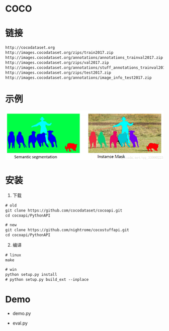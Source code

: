 # COCO

# 链接

```
http://cocodataset.org
http://images.cocodataset.org/zips/train2017.zip
http://images.cocodataset.org/annotations/annotations_trainval2017.zip
http://images.cocodataset.org/zips/val2017.zip
http://images.cocodataset.org/annotations/stuff_annotations_trainval2017.zip
http://images.cocodataset.org/zips/test2017.zip
http://images.cocodataset.org/annotations/image_info_test2017.zip
```

# 示例

![example](./readme/coco_example.png)


# 安装

1. 下载
```
# old
git clone https://github.com/cocodataset/cocoapi.git
cd cocoapi/PythonAPI
```

```
# new
git clone https://github.com/nightrome/cocostuffapi.git
cd cocoapi/PythonAPI
```

2. 编译
```
# linux
make
```

```
# win
python setup.py install
# python setup.py build_ext --inplace
```


# Demo

* demo.py

* eval.py


